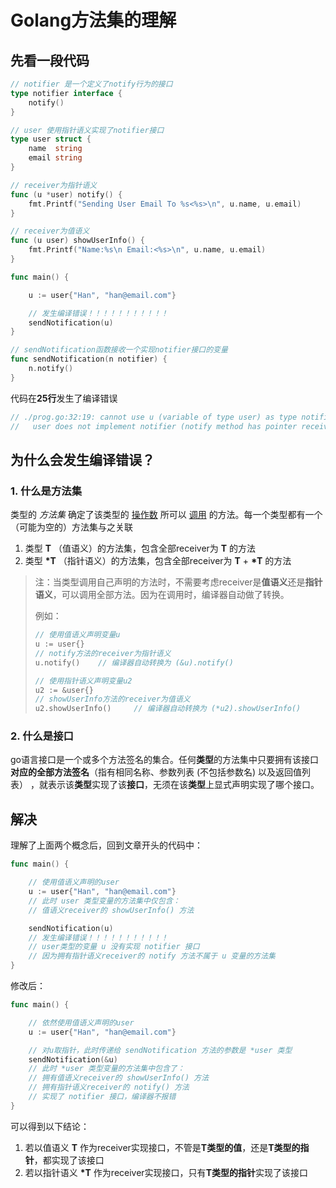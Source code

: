 # Golang方法集的理解


## 先看一段代码

```go
// notifier 是一个定义了notify行为的接口
type notifier interface {
	notify()
}

// user 使用指针语义实现了notifier接口
type user struct {
	name  string
	email string
}

// receiver为指针语义
func (u *user) notify() {
	fmt.Printf("Sending User Email To %s<%s>\n", u.name, u.email)
}

// receiver为值语义
func (u user) showUserInfo() {
	fmt.Printf("Name:%s\n Email:<%s>\n", u.name, u.email)
}

func main() {

	u := user{"Han", "han@email.com"}

	// 发生编译错误！！！！！！！！！！！
	sendNotification(u)
}

// sendNotification函数接收一个实现notifier接口的变量
func sendNotification(n notifier) {
	n.notify()
}
```

代码在**25行**发生了编译错误

```go
// ./prog.go:32:19: cannot use u (variable of type user) as type notifier in argument to sendNotification:
//   user does not implement notifier (notify method has pointer receiver)
```



## 为什么会发生编译错误？

### 1. 什么是方法集

类型的 *方法集* 确定了该类型的 [操作数](https://bitbili.net/golang_spec.html#操作数) 所可以 [调用](https://bitbili.net/golang_spec.html#调用) 的方法。每一个类型都有一个（可能为空的）方法集与之关联

1. 类型 **T** （值语义）的方法集，包含全部receiver为 **T** 的方法
2. 类型 **\*T** （指针语义）的方法集，包含全部receiver为 **T** + **\*T** 的方法

> 注：当类型调用自己声明的方法时，不需要考虑receiver是**值语义**还是**指针语义**，可以调用全部方法。因为在调用时，编译器自动做了转换。
>
> 例如：
>
> ```go
> // 使用值语义声明变量u
> u := user{}
> // notify方法的receiver为指针语义
> u.notify() 	// 编译器自动转换为 (&u).notify()
> 
> // 使用指针语义声明变量u2
> u2 := &user{}
> // showUserInfo方法的receiver为值语义
> u2.showUserInfo() 	// 编译器自动转换为 (*u2).showUserInfo()
> ```

### 2. 什么是接口

go语言接口是一个或多个方法签名的集合。任何**类型**的方法集中只要拥有该接口 **对应的全部方法签名**（指有相同名称、参数列表 (不包括参数名) 以及返回值列表） ，就表示该**类型**实现了该**接口**，无须在该**类型**上显式声明实现了哪个接口。

## 解决

理解了上面两个概念后，回到文章开头的代码中：

```go
func main() {

	// 使用值语义声明的user
	u := user{"Han", "han@email.com"}
	// 此时 user 类型变量的方法集中仅包含：
	// 值语义receiver的 showUserInfo() 方法

	sendNotification(u)
	// 发生编译错误！！！！！！！！！！！
	// user类型的变量 u 没有实现 notifier 接口
	// 因为拥有指针语义receiver的 notify 方法不属于 u 变量的方法集
}
```

修改后：

```go
func main() {

	// 依然使用值语义声明的user
	u := user{"Han", "han@email.com"}

	// 对u取指针，此时传递给 sendNotification 方法的参数是 *user 类型
	sendNotification(&u)
	// 此时 *user 类型变量的方法集中包含了：
	// 拥有值语义receiver的 showUserInfo() 方法
	// 拥有指针语义receiver的 notify() 方法
	// 实现了 notifier 接口，编译器不报错
}
```

可以得到以下结论：

1. 若以值语义 **T** 作为receiver实现接口，不管是**T类型的值**，还是**T类型的指针**，都实现了该接口
2. 若以指针语义 **\*T** 作为receiver实现接口，只有**T类型的指针**实现了该接口






